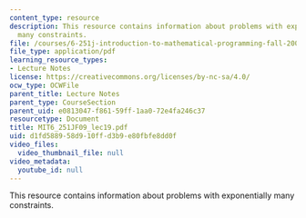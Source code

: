 ```yaml
---
content_type: resource
description: This resource contains information about problems with exponentially
  many constraints.
file: /courses/6-251j-introduction-to-mathematical-programming-fall-2009/d1fd588958d910ffd3b9e80fbfe8dd0f_MIT6_251JF09_lec19.pdf
file_type: application/pdf
learning_resource_types:
- Lecture Notes
license: https://creativecommons.org/licenses/by-nc-sa/4.0/
ocw_type: OCWFile
parent_title: Lecture Notes
parent_type: CourseSection
parent_uid: e0813047-f861-59ff-1aa0-72e4fa246c37
resourcetype: Document
title: MIT6_251JF09_lec19.pdf
uid: d1fd5889-58d9-10ff-d3b9-e80fbfe8dd0f
video_files:
  video_thumbnail_file: null
video_metadata:
  youtube_id: null
---
```

This resource contains information about problems with exponentially many constraints.